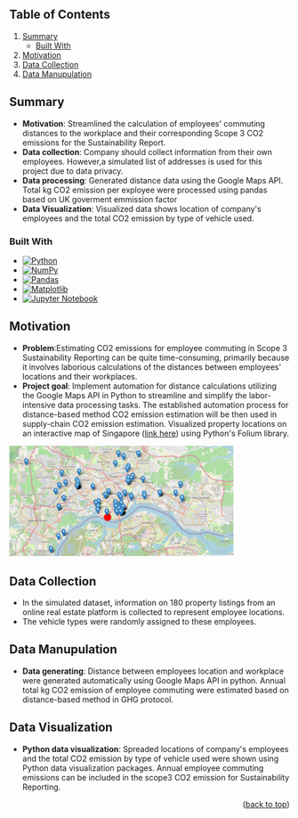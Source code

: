 <!-- anchor tag for back-to-top links -->
<a name="readme-top"></a>

<!-- TABLE OF CONTENTS -->
## Table of Contents
<ol>
  <li>
    <a href="#summary">Summary</a>
    <ul>
      <li><a href="#built-with">Built With</a></li>
    </ul>
  </li>
  <li>
    <a href="#motivation">Motivation</a>
  </li>
  <li>
    <a href="#data-collection">Data Collection</a>
  </li>
  <li>
    <a href="#data-manipulation">Data Manupulation</a>
  </li>
</ol>


<!-- SUMMARY -->
## Summary
+ **Motivation**: Streamlined the calculation of employees' commuting distances to the workplace and their corresponding Scope 3 CO2 emissions for the Sustainability Report. 
+ **Data collection**: Company should collect information from their own employees. However,a simulated list of addresses is used for this project due to data privacy.
+ **Data processing**: Generated distance data using the Google Maps API. Total kg CO2 emission per exployee were processed using pandas based on UK goverment emmission factor
+ **Data Visualization**: Visualized data shows location of company's employees and the total CO2 emission by type of vehicle used.

### Built With
* [![Python][Python-badge]][Python-url]
* [![NumPy][NumPy-badge]][NumPy-url]
* [![Pandas][Pandas-badge]][Pandas-url]
* [![Matplotlib][Matplotlib-badge]][Matplotlib-url]
* [![Jupyter Notebook][JupyterNotebook-badge]][JupyterNotebook-url]


<!-- MOTIVATION -->
## Motivation
+ **Problem**:Estimating CO2 emissions for employee commuting in Scope 3 Sustainability Reporting can be quite time-consuming, primarily because it involves laborious calculations of the distances between employees' locations and their workplaces.
+ **Project goal**: Implement automation for distance calculations utilizing the Google Maps API in Python to streamline and simplify the labor-intensive data processing tasks. The established automation process for distance-based method CO2 emission estimation will be then used in supply-chain CO2 emission estimation.
Visualized property locations on an interactive map of Singapore ([link here](https://jensbender.github.io/rental-price-prediction/map.html)) using Python's Folium library.   
<img src="images/map.png" alt="Property map" width="80%"> 

<!-- DATA COLLECTION -->
## Data Collection
+ In the simulated dataset, information on 180 property listings from an online real estate platform is collected to represent employee locations. 
+ The vehicle types were randomly assigned to these employees.


<!-- DATA MANUPULATION -->
## Data Manupulation
+ **Data generating**: Distance between employees location and workplace were generated automatically using Google Maps API in python. Annual total kg CO2 emission of employee commuting were estimated based on distance-based method in GHG protocol.


<!-- DATA Visualization -->
## Data Visualization
+ **Python data visualization**: Spreaded locations of company's employees and the total CO2 emission by type of vehicle used were shown using Python data visualization packages. Annual employee commuting emissions can be included in the scope3 CO2 emission for Sustainability Reporting.


<p align="right">(<a href="#readme-top">back to top</a>)</p>

<!-- MARKDOWN LINKS -->
[Python-badge]: https://img.shields.io/badge/python-3670A0?style=for-the-badge&logo=python&logoColor=ffdd54
[Python-url]: https://www.python.org/
[NumPy-badge]: https://img.shields.io/badge/numpy-%23013243.svg?style=for-the-badge&logo=numpy&logoColor=white
[NumPy-url]: https://numpy.org/
[Pandas-badge]: https://img.shields.io/badge/pandas-%23150458.svg?style=for-the-badge&logo=pandas&logoColor=white
[Pandas-url]: https://pandas.pydata.org/
[Matplotlib-badge]: https://img.shields.io/badge/Matplotlib-%23ffffff.svg?style=for-the-badge&logo=Matplotlib&logoColor=black
[Matplotlib-url]: https://matplotlib.org/
[JupyterNotebook-badge]: https://img.shields.io/badge/jupyter-%23FA0F00.svg?style=for-the-badge&logo=jupyter&logoColor=white
[JupyterNotebook-url]: https://jupyter.org/
[PyCharm-badge]: https://img.shields.io/badge/pycharm-143?style=for-the-badge&logo=pycharm&logoColor=black&color=black&labelColor=green
[PyCharm-url]: https://www.jetbrains.com/pycharm/
